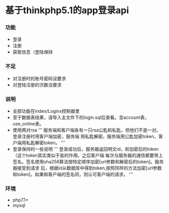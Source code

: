 # 基于thinkphp5.1的app登录api
### 功能
* 登录
* 注册
* 获取信息（登陆保持
### 不足
* 对注册时的账号密码没要求
* 对登陆注册的次数没要求
### 说明
* 全部功能在index/Loginx控制器里
* 至于数据表结果，请导入主文件下的login.sql后查看。含account表，use_online表。
* 使用两对rsa
'''
服务端和客户端各有一只rsa公匙和私匙，但他们不是一对。登录注册时用客户端加密，服务端
用私匙解密。服务端用公匙加密token，客户端用私匙解密token。
'''
* 登录保持的一些说明
'''
登录成功后，服务器返回明文id，和加密后的token（这个token其实类似于盐的作用。之后客户端
每次与服务器的通信都要带上签名。签名使用sha256算法按特定顺序加密[url参数和解密后的token]。服务器接受到请求
后，根据id从数据库中得到token,按照同样的方法加密[url参数和token]，如果和客户端的签名同，则认可客户端的请求。
'''
### 环境
* php7.1+
* mysql

